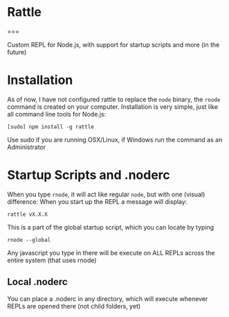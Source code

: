 # Rattle
===

Custom REPL for Node.js, with support for startup scripts and more (in the future)

# Installation
As of now, I have not configured rattle to replace the `node` binary, the `rnode` command is created on your computer. Installation is very simple, just like all command line tools for Node.js:

    [sudo] npm install -g rattle

Use sudo if you are running OSX/Linux, if Windows run the command as an Administrator

# Startup Scripts and .noderc
When you type `rnode`, it will act like regular `node`, but with one (visual) difference: When you start up the REPL a message will display:

    rattle vX.X.X
This is a part of the global startup script, which you can locate by typing

    rnode --global

Any javascript you type in there will be execute on ALL REPLs across the entire system (that uses rnode)

## Local .noderc
You can place a .noderc in any directory, which will execute whenever REPLs are opened there (not child folders, yet)
